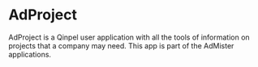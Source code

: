 # AdProject

AdProject is a Qinpel user application with all the tools of information on projects that a company may need. This app is part of the AdMister applications.
